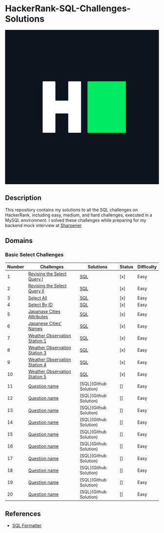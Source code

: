 # HackerRank-SQL-Challenges-Solutions

[![HackerRank Logo](./Assets/hackerRankLogo.png)](https://www.hackerrank.com/profile/suvadeep1)

## Description

This repository contains my solutions to all the SQL challenges on HackerRank, including easy, medium, and hard challenges, executed in a MySQL environment. I solved these challenges while preparing for my backend mock interview at [Sharpener](https://sharpener.tech)

## Domains

### Basic Select Challenges

| Number | Challenges                                                   | Solutions                                                    | Status | Difficulty |
| ------ | ------------------------------------------------------------ | ------------------------------------------------------------ | ------ | ---------- |
| 1      | [Revising the Select Query I](https://hackerrank.com/challenges/revising-the-select-query/problem?isFullScreen=true) | [SQL](https://github.com/SuvadeepMukherjee/HackerRank-SQL-Challenges-Solutions/blob/main/Basic%20Select/Revising-The-Select-Query-1.sql) | [x]    | Easy       |
| 2      | [Revising the Select Query II](https://www.hackerrank.com/challenges/revising-the-select-query-2/problem?isFullScreen=true) | [SQL](https://github.com/SuvadeepMukherjee/HackerRank-SQL-Challenges-Solutions/blob/main/Basic%20Select/Revising-The-Select-Query-2.sql) | [x]    | Easy       |
| 3      | [Select All](https://www.hackerrank.com/challenges/select-all-sql/problem?isFullScreen=true) | [SQL](https://github.com/SuvadeepMukherjee/HackerRank-SQL-Challenges-Solutions/blob/main/Basic%20Select/Select-All.sql) | [x]    | Easy       |
| 4      | [Select By ID](https://www.hackerrank.com/challenges/select-by-id/problem?isFullScreen=true) | [SQL](https://github.com/SuvadeepMukherjee/HackerRank-SQL-Challenges-Solutions/blob/main/Basic%20Select/Select-By-Id.sql) | [x]    | Easy       |
| 5      | [Japanase Cities Attributes](https://www.hackerrank.com/challenges/japanese-cities-attributes/problem?isFullScreen=true) | [SQL](https://github.com/SuvadeepMukherjee/HackerRank-SQL-Challenges-Solutions/blob/main/Basic%20Select/Japanese-Cities-Attributes.sql) | [x]    | Easy       |
| 6      | [Japanese Cities' Names](https://www.hackerrank.com/challenges/japanese-cities-name/problem?isFullScreen=true) | [SQL](https://github.com/SuvadeepMukherjee/HackerRank-SQL-Challenges-Solutions/blob/main/Basic%20Select/Japanese-Cities-Names.sql) | [x]    | Easy       |
| 7      | [Weather Observation Station 1](https://www.hackerrank.com/challenges/weather-observation-station-1/problem?isFullScreen=true) | [SQL](https://github.com/SuvadeepMukherjee/HackerRank-SQL-Challenges-Solutions/blob/main/Basic%20Select/Weather-Observation-Station-1.sql) | [x]    | Easy       |
| 8      | [Weather Observation Station 3](https://www.hackerrank.com/challenges/weather-observation-station-3/problem?isFullScreen=true) | [SQL](https://github.com/SuvadeepMukherjee/HackerRank-SQL-Challenges-Solutions/blob/main/Basic%20Select/Weather-Observation-Station-3.sql) | [x]    | Easy       |
| 9      | [Weather Observation Station 4](https://www.hackerrank.com/challenges/weather-observation-station-4/problem?isFullScreen=true) | [SQL](https://github.com/SuvadeepMukherjee/HackerRank-SQL-Challenges-Solutions/blob/main/Basic%20Select/Weather-Observation-Station-4.sql) | [x]    | Easy       |
| 10     | [Weather Observation Station 5](https://www.hackerrank.com/challenges/weather-observation-station-5/problem?isFullScreen=true) | [SQL](https://github.com/SuvadeepMukherjee/HackerRank-SQL-Challenges-Solutions/blob/main/Basic%20Select/Weather-Observation-Station-5.sql) | [x]    | Easy       |
| 11     | [Question name](link)                                        | [SQL](Github Solution)                                       | []     | Easy       |
| 12     | [Question name](link)                                        | [SQL](Github Solution)                                       | []     | Easy       |
| 13     | [Question name](link)                                        | [SQL](Github Solution)                                       | []     | Easy       |
| 14     | [Question name](link)                                        | [SQL](Github Solution)                                       | []     | Easy       |
| 15     | [Question name](link)                                        | [SQL](Github Solution)                                       | []     | Easy       |
| 16     | [Question name](link)                                        | [SQL](Github Solution)                                       | []     | Easy       |
| 17     | [Question name](link)                                        | [SQL](Github Solution)                                       | []     | Easy       |
| 18     | [Question name](link)                                        | [SQL](Github Solution)                                       | []     | Easy       |
| 19     | [Question name](link)                                        | [SQL](Github Solution)                                       | []     | Easy       |
| 20     | [Question name](link)                                        | [SQL](Github Solution)                                       | []     | Easy       |



## References

- [SQL Formatter](https://sqlformatter.org/)
